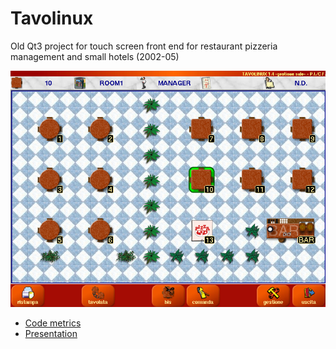 # Tavolinux
Old Qt3 project for touch screen front end for restaurant pizzeria management and small hotels (2002-05)

![Alt text](./presentation/tavolinux_files/1st_im2.png)

* [Code metrics](https://rawgit.com/zonafets/Tavolinux/master/src/LocMetrics.html)
* [Presentation](https://rawgit.com/zonafets/Tavolinux/master/presentation/tavolinux.html)


